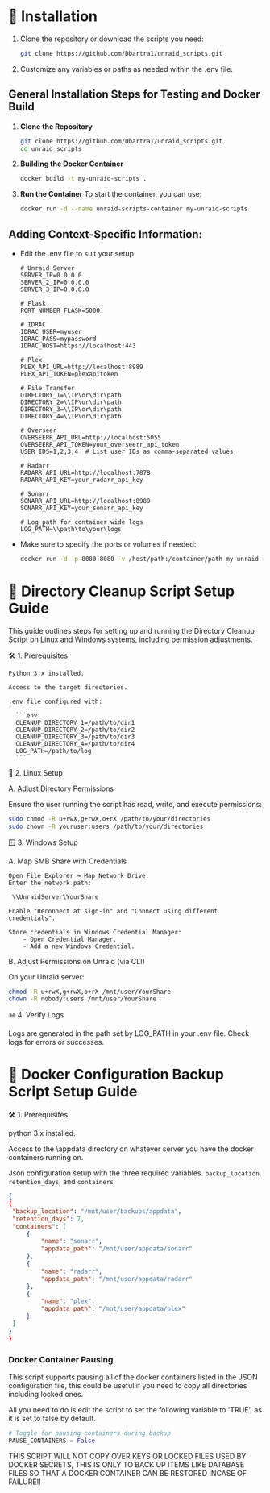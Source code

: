 # 📄 Installation

1. Clone the repository or download the scripts you need:
   ```bash
   git clone https://github.com/Dbartra1/unraid_scripts.git
   ```

2. Customize any variables or paths as needed within the .env file.


## General Installation Steps for Testing and Docker Build

1. **Clone the Repository**
   ```bash
   git clone https://github.com/Dbartra1/unraid_scripts.git
   cd unraid_scripts
   ```

2. **Building the Docker Container**
   ```bash
   docker build -t my-unraid-scripts .
   ```

3. **Run the Container**
   To start the container, you can use:
   ```bash
   docker run -d --name unraid-scripts-container my-unraid-scripts
   ```

## Adding Context-Specific Information:
- Edit the .env file to suit your setup
   ```env
   # Unraid Server
   SERVER_IP=0.0.0.0
   SERVER_2_IP=0.0.0.0
   SERVER_3_IP=0.0.0.0

   # Flask
   PORT_NUMBER_FLASK=5000

   # IDRAC
   IDRAC_USER=myuser
   IDRAC_PASS=mypassword
   IDRAC_HOST=https://localhost:443

   # Plex
   PLEX_API_URL=http://localhost:8989
   PLEX_API_TOKEN=plexapitoken

   # File Transfer
   DIRECTORY_1=\\IP\or\dir\path
   DIRECTORY_2=\\IP\or\dir\path
   DIRECTORY_3=\\IP\or\dir\path
   DIRECTORY_4=\\IP\or\dir\path

   # Overseer
   OVERSEERR_API_URL=http://localhost:5055
   OVERSEERR_API_TOKEN=your_overseerr_api_token
   USER_IDS=1,2,3,4  # List user IDs as comma-separated values

   # Radarr
   RADARR_API_URL=http://localhost:7878
   RADARR_API_KEY=your_radarr_api_key

   # Sonarr
   SONARR_API_URL=http://localhost:8989
   SONARR_API_KEY=your_sonarr_api_key

   # Log path for container wide logs
   LOG_PATH=\\path\to\your\logs
   ```

- Make sure to specify the ports or volumes if needed:
   ```bash
   docker run -d -p 8080:8080 -v /host/path:/container/path my-unraid-scripts
   ```

# 📄 Directory Cleanup Script Setup Guide

This guide outlines steps for setting up and running the Directory Cleanup Script on Linux and Windows systems, including permission adjustments.

🛠️ 1. Prerequisites

    Python 3.x installed.

    Access to the target directories.

    .env file configured with:
      
      ```env
      CLEANUP_DIRECTORY_1=/path/to/dir1
      CLEANUP_DIRECTORY_2=/path/to/dir2
      CLEANUP_DIRECTORY_3=/path/to/dir3
      CLEANUP_DIRECTORY_4=/path/to/dir4
      LOG_PATH=/path/to/log
      ```

🐧 2. Linux Setup

A. Adjust Directory Permissions

Ensure the user running the script has read, write, and execute permissions:
```bash
sudo chmod -R u+rwX,g+rwX,o+rX /path/to/your/directories
sudo chown -R youruser:users /path/to/your/directories
```

🪟 3. Windows Setup

A. Map SMB Share with Credentials

    Open File Explorer → Map Network Drive.
    Enter the network path:
   ```
    \\UnraidServer\YourShare
   ```
    Enable "Reconnect at sign-in" and "Connect using different credentials".

    Store credentials in Windows Credential Manager:
        - Open Credential Manager.
        - Add a new Windows Credential.

B. Adjust Permissions on Unraid (via CLI)

On your Unraid server:

```bash
chmod -R u+rwX,g+rwX,o+rX /mnt/user/YourShare
chown -R nobody:users /mnt/user/YourShare
```

📊 4. Verify Logs

Logs are generated in the path set by LOG_PATH in your .env file.
Check logs for errors or successes.

# 📄 Docker Configuration Backup Script Setup Guide

🛠️ 1. Prerequisites

   python 3.x installed.

   Access to the \appdata directory on whatever server you have the docker containers running on.

   Json configuration setup with the three required variables. `backup_location`, `retention_days`, and `containers`

   ```JSON
   {
   {
    "backup_location": "/mnt/user/backups/appdata",
    "retention_days": 7,
    "containers": [
        {
            "name": "sonarr",
            "appdata_path": "/mnt/user/appdata/sonarr"
        },
        {
            "name": "radarr",
            "appdata_path": "/mnt/user/appdata/radarr"
        },
        {
            "name": "plex",
            "appdata_path": "/mnt/user/appdata/plex"
        }
    ]
   }
   }
   ```
   ### Docker Container Pausing

   This script supports pausing all of the docker containers listed in the JSON configuration file, this could be useful if you need to copy all directories including locked ones. 

   All you need to do is edit the script to set the following variable to 'TRUE', as it is set to false by default.

   ```python
   # Toggle for pausing containers during backup
   PAUSE_CONTAINERS = False
   ```

   THIS SCRIPT WILL NOT COPY OVER KEYS OR LOCKED FILES USED BY DOCKER SECRETS, THIS IS ONLY TO BACK UP ITEMS LIKE DATABASE FILES SO THAT A DOCKER CONTAINER CAN BE RESTORED INCASE OF FAILURE!! 